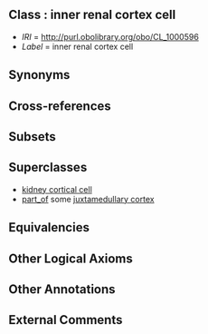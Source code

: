 
## Class : inner renal cortex cell

 * *IRI* = http://purl.obolibrary.org/obo/CL_1000596
 * *Label* = inner renal cortex cell

## Synonyms


## Cross-references


## Subsets


## Superclasses

 * [kidney cortical cell](../../CL/81/CL_0002681.md)
 * [part_of](../../BFO/50/BFO_0000050.md) some [juxtamedullary cortex](../../UBERON/71/UBERON_0005271.md)

## Equivalencies


## Other Logical Axioms


## Other Annotations


## External Comments

